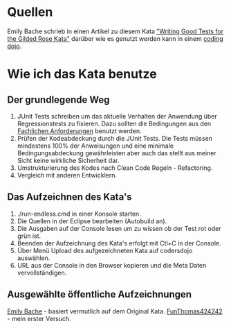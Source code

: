 Quellen
=======

Emily Bache schrieb in einen Artikel zu diesem Kata 
["Writing Good Tests for the Gilded Rose Kata"](http://emilybache.blogspot.se/2013/03/writing-good-tests-for-gilded-rose-kata.html) 
darüber wie es genutzt werden kann in einem [coding dojo](https://leanpub.com/codingdojohandbook).

Wie ich das Kata benutze
========================

Der grundlegende Weg
--------------------

1. JUnit Tests schreiben um das aktuelle Verhalten der Anwendung über 
Regressionstests zu fixieren. Dazu sollten die Bedingungen aus den 
[Fachlichen Anforderungen](./FachlicheAnforderungen.md) benutzt werden.
2. Prüfen der Kodeabdeckung durch die JUnit Tests. Die Tests müssen mindestens 
100% der Anweisungen und eine minimale Bedingungsabdeckung gewährleisten aber 
auch das stellt aus meiner Sicht keine wirkliche Sicherheit dar.
3. Umstrukturierung des Kodes nach Clean Code Regeln - Refactoring.
4. Vergleich mit anderen Entwicklern.


Das Aufzeichnen des Kata's
--------------------------

1. ./run-endless.cmd in einer Konsole starten.
2. Die Quellen in der Eclipse bearbeiten (Autobuild an).
3. Die Ausgaben auf der Console lesen um zu wissen ob der Test rot oder grün ist.
4. Beenden der Aufzeichnung des Kata's erfolgt mit Ctl+C in der Console.
5. Über Menü Upload des aufgezeichneten Kata auf codersdojo auswählen.
6. URL aus der Console in den Browser kopieren und die Meta Daten vervollständigen.

Ausgewählte öffentliche Aufzeichnungen
--------------------------------------
[Emily Bache](http://bit.ly/MWTZB0) - basiert vermutlich auf dem Original Kata.
[FunThomas424242](http://bit.ly/12dSvV5) - mein erster Versuch. 

